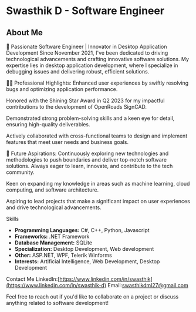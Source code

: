 # Swasthik D - Software Engineer

## About Me
🚀 Passionate Software Engineer | Innovator in Desktop Application Development
Since November 2021, I've been dedicated to driving technological advancements and crafting innovative software solutions. My expertise lies in desktop application development, where I specialize in debugging issues and delivering robust, efficient solutions.

👨‍💻 Professional Highlights:
Enhanced user experiences by swiftly resolving bugs and optimizing application performance.

Honored with the Shining Star Award in Q2 2023 for my impactful contributions to the development of OpenRoads SignCAD.

Demonstrated strong problem-solving skills and a keen eye for detail, ensuring high-quality deliverables.

Actively collaborated with cross-functional teams to design and implement features that meet user needs and business goals.

🌟 Future Aspirations:
Continuously exploring new technologies and methodologies to push boundaries and deliver top-notch software solutions. Always eager to learn, innovate, and contribute to the tech community.

Keen on expanding my knowledge in areas such as machine learning, cloud computing, and software architecture.

Aspiring to lead projects that make a significant impact on user experiences and drive technological advancements.

Skills
- **Programming Languages:** C#, C++, Python, Javascript
- **Frameworks:** .NET Framework
- **Database Management:** SQLite
- **Specialization:** Desktop Development, Web development
- **Other:** ASP.NET, WPF, Telerik Winforms
- **Interests:** Artificial Intelligence, Web Development, Desktop Development

Contact Me
  LinkedIn:[https://www.linkedin.com/in/swasthik](https://www.linkedin.com/in/swasthik-d)
  Email:[swasthikdml27@gmail.com](mailto:swasthikdml27@gmail.com)

Feel free to reach out if you'd like to collaborate on a project or discuss anything related to software development!
<!---
dswasthik/dswasthik is a ✨ special ✨ repository because its `README.md` (this file) appears on your GitHub profile.
You can click the Preview link to take a look at your changes.
--->
